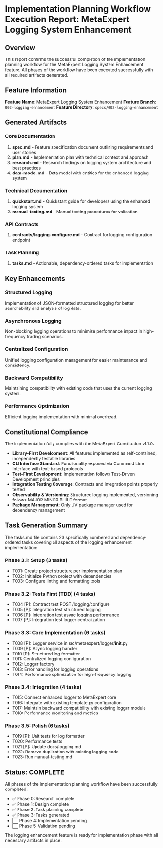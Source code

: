 # Implementation Planning Workflow Execution Report: MetaExpert Logging System Enhancement

## Overview
This report confirms the successful completion of the implementation planning workflow for the MetaExpert Logging System Enhancement feature. All phases of the workflow have been executed successfully with all required artifacts generated.

## Feature Information
**Feature Name**: MetaExpert Logging System Enhancement
**Feature Branch**: `002-logging-enhancement`
**Feature Directory**: `specs/002-logging-enhancement`

## Generated Artifacts

### Core Documentation
1. **spec.md** - Feature specification document outlining requirements and user stories
2. **plan.md** - Implementation plan with technical context and approach
3. **research.md** - Research findings on logging system architecture and best practices
4. **data-model.md** - Data model with entities for the enhanced logging system

### Technical Documentation
1. **quickstart.md** - Quickstart guide for developers using the enhanced logging system
2. **manual-testing.md** - Manual testing procedures for validation

### API Contracts
1. **contracts/logging-configure.md** - Contract for logging configuration endpoint

### Task Planning
1. **tasks.md** - Actionable, dependency-ordered tasks for implementation

## Key Enhancements

### Structured Logging
Implementation of JSON-formatted structured logging for better searchability and analysis of log data.

### Asynchronous Logging
Non-blocking logging operations to minimize performance impact in high-frequency trading scenarios.

### Centralized Configuration
Unified logging configuration management for easier maintenance and consistency.

### Backward Compatibility
Maintaining compatibility with existing code that uses the current logging system.

### Performance Optimization
Efficient logging implementation with minimal overhead.

## Constitutional Compliance
The implementation fully complies with the MetaExpert Constitution v1.1.0:
- **Library-First Development**: All features implemented as self-contained, independently testable libraries
- **CLI Interface Standard**: Functionality exposed via Command Line Interface with text-based protocols
- **Test-First Development**: Implementation follows Test-Driven Development principles
- **Integration Testing Coverage**: Contracts and integration points properly tested
- **Observability & Versioning**: Structured logging implemented, versioning follows MAJOR.MINOR.BUILD format
- **Package Management**: Only UV package manager used for dependency management

## Task Generation Summary
The tasks.md file contains 23 specifically numbered and dependency-ordered tasks covering all aspects of the logging enhancement implementation:

### Phase 3.1: Setup (3 tasks)
- T001: Create project structure per implementation plan
- T002: Initialize Python project with dependencies
- T003: Configure linting and formatting tools

### Phase 3.2: Tests First (TDD) (4 tasks)
- T004 [P]: Contract test POST /logging/configure
- T005 [P]: Integration test structured logging
- T006 [P]: Integration test async logging performance
- T007 [P]: Integration test logger centralization

### Phase 3.3: Core Implementation (6 tasks)
- T008 [P]: Logger service in src/metaexpert/logger/__init__.py
- T009 [P]: Async logging handler
- T010 [P]: Structured log formatter
- T011: Centralized logging configuration
- T012: Logger factory
- T013: Error handling for logging operations
- T014: Performance optimization for high-frequency logging

### Phase 3.4: Integration (4 tasks)
- T015: Connect enhanced logger to MetaExpert core
- T016: Integrate with existing template.py configuration
- T017: Maintain backward compatibility with existing logger module
- T018: Performance monitoring and metrics

### Phase 3.5: Polish (6 tasks)
- T019 [P]: Unit tests for log formatter
- T020: Performance tests
- T021 [P]: Update docs/logging.md
- T022: Remove duplication with existing logging code
- T023: Run manual-testing.md

## Status: COMPLETE
All phases of the implementation planning workflow have been successfully completed:
- ✅ Phase 0: Research complete
- ✅ Phase 1: Design complete
- ✅ Phase 2: Task planning complete
- ✅ Phase 3: Tasks generated
- ⬜ Phase 4: Implementation pending
- ⬜ Phase 5: Validation pending

The logging enhancement feature is ready for implementation phase with all necessary artifacts in place.